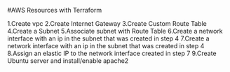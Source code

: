 

#AWS Resources with Terraform

1.Create vpc
2.Create Internet Gateway
3.Create Custom Route Table
4.Create a Subnet
5.Associate subnet with Route Table
6.Create a network interface with an ip in the subnet that was created in step 4
7.Create a network interface with an ip in the subnet that was created in step 4
8.Assign an elastic IP to the network interface created in step 7
9.Create Ubuntu server and install/enable apache2
